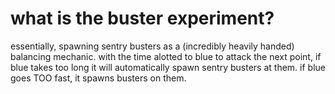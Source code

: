 # what is the buster experiment?
essentially, spawning sentry busters as a (incredibly heavily handed) balancing mechanic. with the time alotted to blue to attack the next point, if blue takes too long it will automatically spawn sentry busters at them. if blue goes TOO fast, it spawns busters on them.
